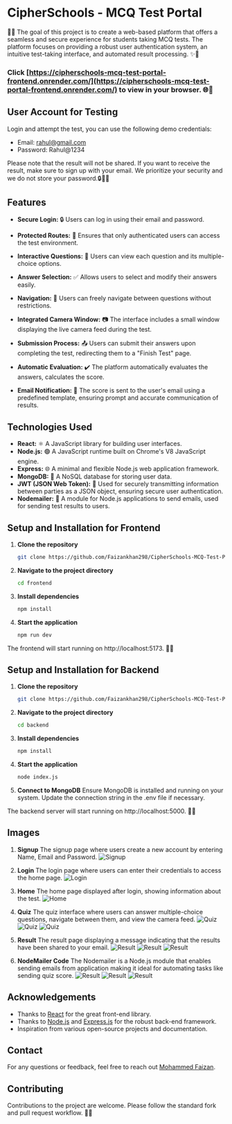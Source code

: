 # CipherSchools - MCQ Test Portal

🌟✨ The goal of this project is to create a web-based platform that offers a seamless and secure experience for students taking MCQ tests. The platform focuses on providing a robust user authentication system, an intuitive test-taking interface, and automated result processing. ✨🌟

### Click  [https://cipherschools-mcq-test-portal-frontend.onrender.com/](https://cipherschools-mcq-test-portal-frontend.onrender.com/) to view in your browser. 🌐👀

## User Account for Testing

Login and attempt the test, you can use the following demo credentials:

- Email: rahul@gmail.com
- Password: Rahul@1234

Please note that the result will not be shared. If you want to receive the result, make sure to sign up with your email. We prioritize your security and we do not store your password.🔒📧✨




## Features

- **Secure Login:** 🔒 Users can log in using their email and password.
- **Protected Routes:** 🚧 Ensures that only authenticated users can access the test environment.

- **Interactive Questions:** 📝 Users can view each question and its multiple-choice options.
- **Answer Selection:** ✅ Allows users to select and modify their answers easily.
- **Navigation:** 🚀 Users can freely navigate between questions without restrictions.
- **Integrated Camera Window:** 📷 The interface includes a small window displaying the live camera feed during the test.

- **Submission Process:** 📤 Users can submit their answers upon completing the test, redirecting them to a "Finish Test" page.
- **Automatic Evaluation:** ✔️ The platform automatically evaluates the answers, calculates the score.
- **Email Notification:** 📧 The score is sent to the user's email using a predefined template, ensuring prompt and accurate communication of results.

## Technologies Used

- **React:** ⚛️ A JavaScript library for building user interfaces.
- **Node.js:** 🟢 A JavaScript runtime built on Chrome's V8 JavaScript engine.
- **Express:** 🌐 A minimal and flexible Node.js web application framework.
- **MongoDB:** 🍃 A NoSQL database for storing user data. 
- **JWT (JSON Web Token):** 🔐 Used for securely transmitting information between parties as a JSON object, ensuring secure user authentication.
- **Nodemailer:** 📨 A module for Node.js applications to send emails, used for sending test results to users.

## Setup and Installation for Frontend

1. **Clone the repository**
    ```bash
    git clone https://github.com/Faizankhan298/CipherSchools-MCQ-Test-Portal-frontend.git
2. **Navigate to the project directory**

    ```bash
    cd frontend
3. **Install dependencies**

    ```bash
    npm install 
4. **Start the application**

    ```bash
    npm run dev
    
The frontend will start running on http://localhost:5173. 🚀🌐

## Setup and Installation for Backend

1. **Clone the repository**
    ```bash
    git clone https://github.com/Faizankhan298/CipherSchools-MCQ-Test-Portal-backend.git
2. **Navigate to the project directory**

    ```bash
    cd backend
3. **Install dependencies**

    ```bash
    npm install 
4. **Start the application**

    ```bash
    node index.js
5. **Connect to MongoDB**
    Ensure MongoDB is installed and running on your system. Update the connection string in the .env file if necessary.
    
The backend server will start running on http://localhost:5000. 🚀🌐

## Images

1. **Signup**
    The signup page where users create a new account by entering Name, Email and Password.
    ![Signup](./public/images/signup.png)

2. **Login**
    The login page where users can enter their credentials to access the home page.
    ![Login](./public/images/login.png)

3. **Home**
    The home page displayed after login, showing information about the test.
    ![Home](./public/images/home.png)

4. **Quiz**
    The quiz interface where users can answer multiple-choice questions, navigate between them, and view the camera feed.
    ![Quiz](./public/images/quiz-1.png)
    ![Quiz](./public/images/quiz-2.png)
    ![Quiz](./public/images/quiz-3.png)

5. **Result**
    The result page displaying a message indicating that the results have been shared to your email.
    ![Result](./public/images/result.png)
    ![Result](./public/images/email-1.png)
    ![Result](./public/images/email-2.png)
    


6. **NodeMailer Code**
    The Nodemailer  is a Node.js module that enables sending emails from  application making it ideal for automating tasks like sending quiz score.
    ![Result](./public/images/nodemailer-1.png)
    ![Result](./public/images/nodemailer-2.png)
    ![Result](./public/images/nodemailer-3.png)


## Acknowledgements

- Thanks to [React](https://reactjs.org/) for the great front-end library.
- Thanks to [Node.js](https://nodejs.org/) and [Express.js](https://expressjs.com/) for the robust back-end framework.
- Inspiration from various open-source projects and documentation.


## Contact

For any questions or feedback, feel free to reach out  [Mohammed Faizan](mailto:fk29837@example.com).


## Contributing

Contributions to the project are welcome. Please follow the standard fork and pull request workflow. 🤝🌟


